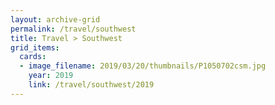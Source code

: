 ```yaml
---
layout: archive-grid
permalink: /travel/southwest
title: Travel > Southwest
grid_items:
  cards:
  - image_filename: 2019/03/20/thumbnails/P1050702csm.jpg
    year: 2019
    link: /travel/southwest/2019  
---
```

